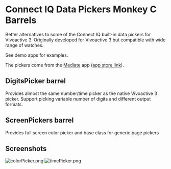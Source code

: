 # Connect IQ Data Pickers Monkey C Barrels
Better alternatives to some of the Connect IQ built-in data pickers for Vivoactive 3. Originally developed for Vivoactive 3 but compatible with wide range of watches.

See demo apps for examples.

The pickers come from the [Mediate](https://github.com/vtrifonov-esfiddle/Meditate) app ([app store link](https://apps.garmin.com/en-US/apps/bed7ed4d-07ea-4600-b477-b8911670b64a)).

## DigitsPicker barrel
Provides almost the same number/time picker as the native Vivoactive 3 picker. Support picking variable number of digits and different output formats.

## ScreenPickers barrel
Provides full screen color picker and base class for generic page pickers

## Screenshots
![colorPicker.png](https://github.com/vtrifonov-esfiddle/ConnectIqDataPickers/tree/master/screenshots/colorPicker.PNG)
![timePicker.png](https://github.com/vtrifonov-esfiddle/ConnectIqDataPickers/tree/master/screenshots/timePicker.PNG)
